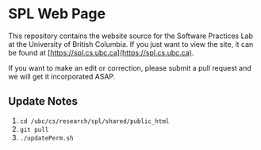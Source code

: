 # SPL Web Page

This repository contains the website source for the Software Practices Lab at the University of British Columbia. If you just want to view the site, it can be found at [https://spl.cs.ubc.ca](https://spl.cs.ubc.ca).

If you want to make an edit or correction, please submit a pull request and we will get it incorporated ASAP.

## Update Notes

1) `cd /ubc/cs/research/spl/shared/public_html`
2) `git pull`
3) `./updatePerm.sh`
